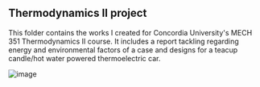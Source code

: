 ## Thermodynamics II project

This folder contains the works I created for Concordia University's MECH 351 Thermodynamics II course. It includes a report tackling regarding energy and environmental factors of a case and designs for a teacup candle/hot water powered thermoelectric car.

![image](https://github.com/ZachG1339/ZG-Miscelaneous-Hardware/assets/121523537/2c797641-37e2-4402-a2ce-06dfb5acf9c6)

